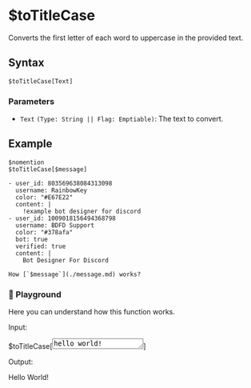 # $toTitleCase
Converts the first letter of each word to uppercase in the provided text.

## Syntax
```
$toTitleCase[Text]
```

### Parameters
- `Text` `(Type: String || Flag: Emptiable)`: The text to convert.

## Example
```
$nomention
$toTitleCase[$message]
```

``` discord yaml
- user_id: 803569638084313098
  username: RainbowKey
  color: "#E67E22"
  content: |
    !example bot designer for discord
- user_id: 1009018156494368798
  username: BDFD Support
  color: "#378afa"
  bot: true
  verified: true
  content: |
    Bot Designer For Discord
```

```admonish question title="What is this?"
How [`$message`](./message.md) works?
```

<div class=function-playground>
  <h3>🤖 Playground</h3>
  <p>Here you can understand how this function works.</p>
  <div class="function-input">
    <p>Input:</p>
    <span id="play-code">$toTitleCase[<textarea id="play-input" rows="1" maxlength="150" oninput="toTitleCasePlayground(this.value)">hello world!</textarea>]</span>
  </div>
  <div class="function-output">
    <p>Output:</p>
    <span id="play-output">Hello World!</span>
  </div>
</div>
